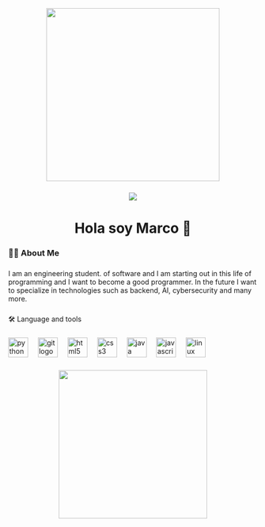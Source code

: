 <div align="center">
  <img height="350" src="https://thumbs.dreamstime.com/b/papel-negro-japon%C3%A9s-oscuro-y-fondo-de-patr%C3%B3n-forma-geom%C3%A9trica-abstracta-textura-moderna-vectorial-276631992.jpg"  />
</div>

###

<div align="center">
  <img src="https://visitor-badge.laobi.icu/badge?page_id=marco27-glitch.marco27-glitch&"  />
</div>

###

<h1 align="center">Hola soy Marco 👋</h1>

###

<h3 align="left">👩‍💻  About Me</h3>

###

<p align="left">I am an engineering student. of software and I am starting out in this life of programming and I want to become a good programmer. In the future I want to specialize in technologies such as backend, AI, cybersecurity and many more.</p>

###

<p align="left">🛠 Language and tools</p>

###

<div align="left">
  <img src="https://cdn.jsdelivr.net/gh/devicons/devicon/icons/python/python-original.svg" height="40" alt="python logo"  />
  <img width="12" />
  <img src="https://cdn.jsdelivr.net/gh/devicons/devicon/icons/git/git-original.svg" height="40" alt="git logo"  />
  <img width="12" />
  <img src="https://cdn.jsdelivr.net/gh/devicons/devicon/icons/html5/html5-original.svg" height="40" alt="html5 logo"  />
  <img width="12" />
  <img src="https://cdn.jsdelivr.net/gh/devicons/devicon/icons/css3/css3-original.svg" height="40" alt="css3 logo"  />
  <img width="12" />
  <img src="https://cdn.jsdelivr.net/gh/devicons/devicon/icons/java/java-original.svg" height="40" alt="java logo"  />
  <img width="12" />
  <img src="https://cdn.jsdelivr.net/gh/devicons/devicon/icons/javascript/javascript-original.svg" height="40" alt="javascript logo"  />
  <img width="12" />
  <img src="https://cdn.jsdelivr.net/gh/devicons/devicon/icons/linux/linux-original.svg" height="40" alt="linux logo"  />
</div>


###

<div align="center">
  <img height="300" src="https://i.pinimg.com/originals/4d/87/42/4d87427584b23c160108d177bef488d2.gif"  />
</div>



###
